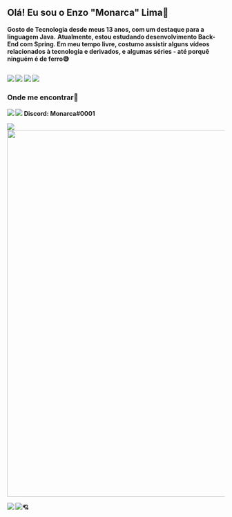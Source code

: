 ## Olá! Eu sou o Enzo "Monarca" Lima🤙

<strong>Gosto de Tecnologia desde meus 13 anos, com um destaque para a linguagem Java.</strong>
<strong>Atualmente, estou estudando desenvolvimento Back-End com Spring. Em meu tempo livre, costumo assistir alguns vídeos relacionados à tecnologia e derivados, e algumas séries - até porquê ninguém é de ferro😅<strong>
##

<img src="https://img.shields.io/badge/Java-ED8B00?style=for-the-badge&logo=java&logoColor=white">
<img src="https://img.shields.io/badge/IntelliJ_IDEA-000000.svg?style=for-the-badge&logo=intellij-idea&logoColor=white">
<img src="https://img.shields.io/badge/GIT-E44C30?style=for-the-badge&logo=git&logoColor=white">
<img src="https://img.shields.io/badge/Linux-FCC624?style=for-the-badge&logo=linux&logoColor=black">


### Onde me encontrar🔻
<a href="https://wa.me/+5544018736"><img src="https://img.shields.io/badge/WhatsApp-25D366?style=for-the-badge&logo=whatsapp&logoColor=white"></a> <a href="mailto:enzo.lima.dev@gmail.com"><img src="https://img.shields.io/badge/Gmail-D14836?style=for-the-badge&logo=gmail&logoColor=white"></a> 
<strong>Discord: Monarca#0001</strong>

<img src="https://github-readme-stats.vercel.app/api?username=MonarcaSombrio&theme=dracula">

<img src="https://user-images.githubusercontent.com/8989346/136876224-bac0a91f-63a8-45ea-b5fc-6618bddf2335.gif" width="850px"> 
<p><img src="https://aleen42.github.io/badges/src/lamborghini.svg"> <img src="https://aleen42.github.io/badges/src/bugatti.svg">💘</p>
